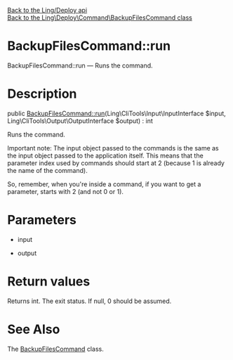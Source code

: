 [Back to the Ling/Deploy api](https://github.com/lingtalfi/Deploy/blob/master/doc/api/Ling/Deploy.md)<br>
[Back to the Ling\Deploy\Command\BackupFilesCommand class](https://github.com/lingtalfi/Deploy/blob/master/doc/api/Ling/Deploy/Command/BackupFilesCommand.md)


BackupFilesCommand::run
================



BackupFilesCommand::run — Runs the command.




Description
================


public [BackupFilesCommand::run](https://github.com/lingtalfi/Deploy/blob/master/doc/api/Ling/Deploy/Command/BackupFilesCommand/run.md)(Ling\CliTools\Input\InputInterface $input, Ling\CliTools\Output\OutputInterface $output) : int




Runs the command.

Important note:
The input object passed to the commands is the same as the input object passed to the application itself.
This means that the parameter index used by commands should start at 2 (because 1 is already the name of the command).

So, remember, when you're inside a command, if you want to get a parameter, starts with 2 (and not 0 or 1).




Parameters
================


- input

    

- output

    


Return values
================

Returns int.
The exit status.
If null, 0 should be assumed.







See Also
================

The [BackupFilesCommand](https://github.com/lingtalfi/Deploy/blob/master/doc/api/Ling/Deploy/Command/BackupFilesCommand.md) class.



